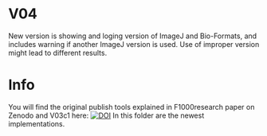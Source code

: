 # V04
New version is showing and loging version of ImageJ and Bio-Formats, and includes warning if another ImageJ version is used. Use of improper version might lead to different results.

# Info
You will find the original publish tools explained in F1000research paper on Zenodo and V03c1 here: [![DOI](https://zenodo.org/badge/DOI/10.5281/zenodo.5805990.svg)](https://doi.org/10.5281/zenodo.5805990)
In this folder are the newest implementations.
